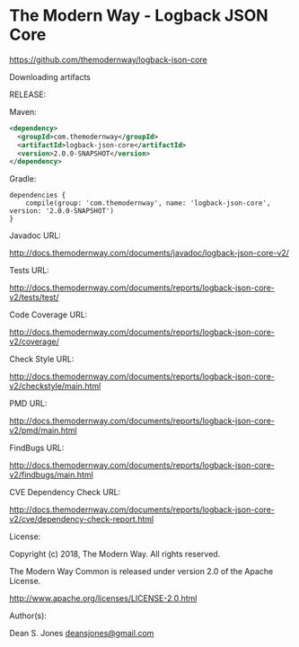 The Modern Way - Logback JSON Core
======

https://github.com/themodernway/logback-json-core

Downloading artifacts

RELEASE:

Maven:
```xml
<dependency>
  <groupId>com.themodernway</groupId>
  <artifactId>logback-json-core</artifactId>
  <version>2.0.0-SNAPSHOT</version>
</dependency>
```
Gradle:
```
dependencies {
    compile(group: 'com.themodernway', name: 'logback-json-core', version: '2.0.0-SNAPSHOT')
}
```
Javadoc URL:

http://docs.themodernway.com/documents/javadoc/logback-json-core-v2/

Tests URL:

http://docs.themodernway.com/documents/reports/logback-json-core-v2/tests/test/

Code Coverage URL:

http://docs.themodernway.com/documents/reports/logback-json-core-v2/coverage/

Check Style URL:

http://docs.themodernway.com/documents/reports/logback-json-core-v2/checkstyle/main.html

PMD URL:

http://docs.themodernway.com/documents/reports/logback-json-core-v2/pmd/main.html

FindBugs URL:

http://docs.themodernway.com/documents/reports/logback-json-core-v2/findbugs/main.html

CVE Dependency Check URL:

http://docs.themodernway.com/documents/reports/logback-json-core-v2/cve/dependency-check-report.html

License:

Copyright (c) 2018, The Modern Way. All rights reserved.

The Modern Way Common is released under version 2.0 of the Apache License.

http://www.apache.org/licenses/LICENSE-2.0.html

Author(s):

Dean S. Jones
deansjones@gmail.com
